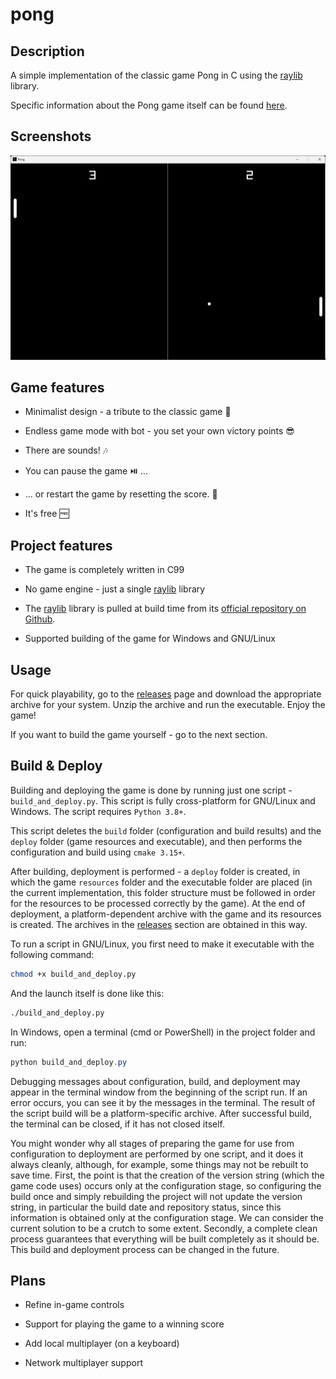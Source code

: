 # pong

## Description

A simple implementation of the classic game Pong in C using the [raylib](https://www.raylib.com/index.html) library.

Specific information about the Pong game itself can be found [here](https://en.wikipedia.org/wiki/Pong).

## Screenshots

![Gameplay](/screenshots/gameplay.png "Gameplay")

## Game features

- Minimalist design - a tribute to the classic game 💎

- Endless game mode with bot - you set your own victory points 😎

- There are sounds! 🎶

- You can pause the game ⏯️ ...

- ... or restart the game by resetting the score. 💫

- It's free 🆓

## Project features

- The game is completely written in C99

- No game engine - just a single [raylib](https://www.raylib.com/index.html) library

- The [raylib](https://www.raylib.com/index.html) library is pulled at build time from its [official repository on Github](https://github.com/raysan5/raylib).

- Supported building of the game for Windows and GNU/Linux


## Usage

For quick playability, go to the [releases](https://github.com/artem-sharipov/pong/releases) page and download the appropriate archive for your system. Unzip the archive and run the executable. Enjoy the game!

If you want to build the game yourself - go to the next section.

## Build & Deploy

Building and deploying the game is done by running just one script - `build_and_deploy.py`. This script is fully cross-platform for GNU/Linux and Windows. The script requires `Python 3.8+`.

This script deletes the `build` folder (configuration and build results) and the `deploy` folder (game resources and executable), and then performs the configuration and build using `cmake 3.15+`.

After building, deployment is performed - a `deploy` folder is created, in which the game `resources` folder and the executable folder are placed (in the current implementation, this folder structure must be followed in order for the resources to be processed correctly by the game). At the end of deployment, a platform-dependent archive with the game and its resources is created. The archives in the [releases](https://github.com/artem-sharipov/pong/releases) section are obtained in this way.

To run a script in GNU/Linux, you first need to make it executable with the following command:

```bash
chmod +x build_and_deploy.py
```

And the launch itself is done like this:

```bash
./build_and_deploy.py
```
In Windows, open a terminal (cmd or PowerShell) in the project folder and run:
```powershell
python build_and_deploy.py
```
Debugging messages about configuration, build, and deployment may appear in the terminal window from the beginning of the script run. If an error occurs, you can see it by the messages in the terminal. The result of the script build will be a platform-specific archive. After successful build, the terminal can be closed, if it has not closed itself.

You might wonder why all stages of preparing the game for use from configuration to deployment are performed by one script, and it does it always cleanly, although, for example, some things may not be rebuilt to save time. First, the point is that the creation of the version string (which the game code uses) occurs only at the configuration stage, so configuring the build once and simply rebuilding the project will not update the version string, in particular the build date and repository status, since this information is obtained only at the configuration stage. We can consider the current solution to be a crutch to some extent. Secondly, a complete clean process guarantees that everything will be built completely as it should be. This build and deployment process can be changed in the future.
    
## Plans

- Refine in-game controls

- Support for playing the game to a winning score

- Add local multiplayer (on a keyboard)

- Network multiplayer support